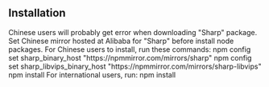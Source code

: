 <h2>Installation</h2>
Chinese users will probably get error when downloading "Sharp" package.
Set Chinese mirror hosted at Alibaba for "Sharp" before install node packages.
For Chinese users to install, run these commands:
  npm config set sharp_binary_host "https://npmmirror.com/mirrors/sharp"
  npm config set sharp_libvips_binary_host "https://npmmirror.com/mirrors/sharp-libvips"
  npm install
For international users, run:
  npm install